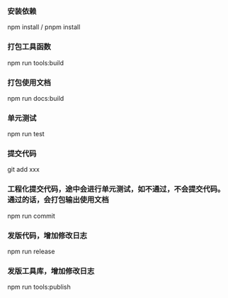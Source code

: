 ### 安装依赖
npm install / pnpm install

### 打包工具函数
npm run tools:build

### 打包使用文档
npm run docs:build

### 单元测试
npm run test

### 提交代码
git add xxx

### 工程化提交代码，途中会进行单元测试，如不通过，不会提交代码。通过的话，会打包输出使用文档
npm run commit

### 发版代码，增加修改日志
npm run release

### 发版工具库，增加修改日志
npm run tools:publish
